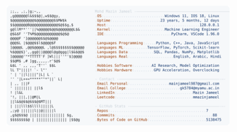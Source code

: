 <picture>
  <source srcset="https://raw.githubusercontent.com/mmazinjameel/mmazinjameel/main/dark_mode.svg?v=1744906355" media="(prefers-color-scheme: dark)">
  <img src="https://raw.githubusercontent.com/mmazinjameel/mmazinjameel/main/light_mode.svg?v=1744906355">
</picture>
